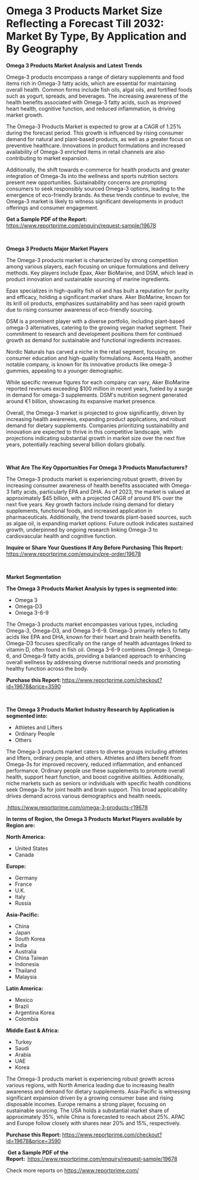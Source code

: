 <p><h1>Omega 3 Products Market Size Reflecting a Forecast Till 2032: Market By Type, By Application and By Geography</h1></p><p><strong>Omega 3 Products Market Analysis and Latest Trends</strong></p>
<p><p>Omega-3 products encompass a range of dietary supplements and food items rich in Omega-3 fatty acids, which are essential for maintaining overall health. Common forms include fish oils, algal oils, and fortified foods such as yogurt, spreads, and beverages. The increasing awareness of the health benefits associated with Omega-3 fatty acids, such as improved heart health, cognitive function, and reduced inflammation, is driving market growth.</p><p>The Omega-3 Products Market is expected to grow at a CAGR of 1.25% during the forecast period. This growth is influenced by rising consumer demand for natural and plant-based products, as well as a greater focus on preventive healthcare. Innovations in product formulations and increased availability of Omega-3 enriched items in retail channels are also contributing to market expansion. </p><p>Additionally, the shift towards e-commerce for health products and greater integration of Omega-3s into the wellness and sports nutrition sectors present new opportunities. Sustainability concerns are prompting consumers to seek responsibly sourced Omega-3 options, leading to the emergence of eco-friendly brands. As these trends continue to evolve, the Omega-3 market is likely to witness significant developments in product offerings and consumer engagement.</p></p>
<p><strong>Get a Sample PDF of the Report:&nbsp;</strong> <a href="https://www.reportprime.com/enquiry/request-sample/19678?utm_campaign=3173&utm_medium=2&utm_source=Github&utm_content=ia&utm_term=20032025&utm_id=omega-3-products">https://www.reportprime.com/enquiry/request-sample/19678</a></p>
<p>&nbsp;</p>
<p><strong>Omega 3 Products Major Market Players</strong></p>
<p><p>The Omega-3 products market is characterized by strong competition among various players, each focusing on unique formulations and delivery methods. Key players include Epax, Aker BioMarine, and DSM, which lead in product innovation and sustainable sourcing of marine ingredients. </p><p>Epax specializes in high-quality fish oil and has built a reputation for purity and efficacy, holding a significant market share. Aker BioMarine, known for its krill oil products, emphasizes sustainability and has seen rapid growth due to rising consumer awareness of eco-friendly sourcing.</p><p>DSM is a prominent player with a diverse portfolio, including plant-based omega-3 alternatives, catering to the growing vegan market segment. Their commitment to research and development positions them for continued growth as demand for sustainable and functional ingredients increases.</p><p>Nordic Naturals has carved a niche in the retail segment, focusing on consumer education and high-quality formulations. Ascenta Health, another notable company, is known for its innovative products like omega-3 gummies, appealing to a younger demographic.</p><p>While specific revenue figures for each company can vary, Aker BioMarine reported revenues exceeding $100 million in recent years, fueled by a surge in demand for omega-3 supplements. DSM's nutrition segment generated around €1 billion, showcasing its expansive market presence.</p><p>Overall, the Omega-3 market is projected to grow significantly, driven by increasing health awareness, expanding product applications, and robust demand for dietary supplements. Companies prioritizing sustainability and innovation are expected to thrive in this competitive landscape, with projections indicating substantial growth in market size over the next five years, potentially reaching several billion dollars globally.</p></p>
<p>&nbsp;</p>
<p><strong>What Are The Key Opportunities For Omega 3 Products Manufacturers?</strong></p>
<p><p>The Omega-3 products market is experiencing robust growth, driven by increasing consumer awareness of health benefits associated with Omega-3 fatty acids, particularly EPA and DHA. As of 2023, the market is valued at approximately $45 billion, with a projected CAGR of around 8% over the next five years. Key growth factors include rising demand for dietary supplements, functional foods, and increased application in pharmaceuticals. Additionally, the trend towards plant-based sources, such as algae oil, is expanding market options. Future outlook indicates sustained growth, underpinned by ongoing research linking Omega-3 to cardiovascular health and cognitive function.</p></p>
<p><strong>Inquire or Share Your Questions If Any Before Purchasing This Report:</strong> <a href="https://www.reportprime.com/enquiry/pre-order/19678?utm_campaign=3173&utm_medium=2&utm_source=Github&utm_content=ia&utm_term=20032025&utm_id=omega-3-products">https://www.reportprime.com/enquiry/pre-order/19678</a></p>
<p>&nbsp;</p>
<p><strong>Market Segmentation</strong></p>
<p><strong>The Omega 3 Products Market Analysis by types is segmented into:</strong></p>
<p><ul><li>Omega 3</li><li>Omega-D3</li><li>Omega 3-6-9</li></ul></p>
<p><p>The Omega-3 products market encompasses various types, including Omega-3, Omega-D3, and Omega 3-6-9. Omega-3 primarily refers to fatty acids like EPA and DHA, known for their heart and brain health benefits. Omega-D3 focuses specifically on the range of health advantages linked to vitamin D, often found in fish oil. Omega 3-6-9 combines Omega-3, Omega-6, and Omega-9 fatty acids, providing a balanced approach to enhancing overall wellness by addressing diverse nutritional needs and promoting healthy function across the body.</p></p>
<p><strong>Purchase this Report:&nbsp;</strong><a href="https://www.reportprime.com/checkout?id=19678&price=3590&utm_campaign=3173&utm_medium=2&utm_source=Github&utm_content=ia&utm_term=20032025&utm_id=omega-3-products">https://www.reportprime.com/checkout?id=19678&price=3590</a></p>
<p>&nbsp;</p>
<p><strong>The Omega 3 Products Market Industry Research by Application is segmented into:</strong></p>
<p><ul><li>Athletes and Lifters</li><li>Ordinary People</li><li>Others</li></ul></p>
<p><p>The Omega-3 products market caters to diverse groups including athletes and lifters, ordinary people, and others. Athletes and lifters benefit from Omega-3s for improved recovery, reduced inflammation, and enhanced performance. Ordinary people use these supplements to promote overall health, support heart function, and boost cognitive abilities. Additionally, niche markets such as seniors or individuals with specific health conditions seek Omega-3s for joint health and brain support. This broad applicability drives demand across various demographics and health needs.</p></p>
<p><a href="https://www.reportprime.com/omega-3-products-r19678?utm_campaign=3173&utm_medium=2&utm_source=Github&utm_content=ia&utm_term=20032025&utm_id=omega-3-products">&nbsp;https://www.reportprime.com/omega-3-products-r19678</a></p>
<p><strong>In terms of Region, the Omega 3 Products Market Players available by Region are:</strong></p>
<p>
    <p> <strong> North America: </strong>
        <ul>
            <li>United States</li>
            <li>Canada</li>
        </ul>
        </p> 
    <p> <strong> Europe: </strong>
        <ul>
            <li>Germany</li>
            <li>France</li>
            <li>U.K.</li>
            <li>Italy</li>
            <li>Russia</li>
        </ul>
        </p> 
    <p> <strong> Asia-Pacific: </strong>
        <ul>
            <li>China</li>
            <li>Japan</li>
            <li>South Korea</li>
            <li>India</li>
            <li>Australia</li>
            <li>China Taiwan</li>
            <li>Indonesia</li>
            <li>Thailand</li>
            <li>Malaysia</li>
        </ul>
        </p> 
    <p> <strong> Latin America: </strong>
        <ul>
            <li>Mexico</li>
            <li>Brazil</li>
            <li>Argentina Korea</li>
            <li>Colombia</li>
        </ul>
        </p> 
    <p> <strong> Middle East & Africa: </strong>
        <ul>
            <li>Turkey</li>
            <li>Saudi</li>
            <li>Arabia</li>
            <li>UAE</li>
            <li>Korea</li>
        </ul>
    </p>
    </p>
<p><p>The Omega-3 products market is experiencing robust growth across various regions, with North America leading due to increasing health awareness and demand for dietary supplements. Asia-Pacific is witnessing significant expansion driven by a growing consumer base and rising disposable incomes. Europe remains a strong player, focusing on sustainable sourcing. The USA holds a substantial market share of approximately 35%, while China is forecasted to reach about 25%. APAC and Europe follow closely with shares near 20% and 15%, respectively.</p></p>
<p><strong>Purchase this Report: </strong><a href="https://www.reportprime.com/checkout?id=19678&price=3590&utm_campaign=3173&utm_medium=2&utm_source=Github&utm_content=ia&utm_term=20032025&utm_id=omega-3-products">https://www.reportprime.com/checkout?id=19678&price=3590</a></p>
<p>&nbsp;<strong>Get a Sample PDF of the Report:&nbsp;&nbsp;</strong><a href="https://www.reportprime.com/enquiry/request-sample/19678?utm_campaign=3173&utm_medium=2&utm_source=Github&utm_content=ia&utm_term=20032025&utm_id=omega-3-products">https://www.reportprime.com/enquiry/request-sample/19678</a></p>
<p><strong></strong></p>
<p>Check more reports on <a href="https://www.reportprime.com/?utm_campaign=3173&utm_medium=2&utm_source=Github&utm_content=ia&utm_term=20032025&utm_id=omega-3-products">https://www.reportprime.com/</a></p>